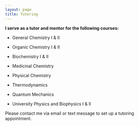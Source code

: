 ```yaml
---
layout: page
title: Tutoring
---
```


**I serve as a tutor and mentor for the following courses:**

- General Chemistry I & II
- Organic Chemistry I & II
- Biochemistry I & II
- Medicinal Chemistry

- Physical Chemistry
- Thermodynamics
- Quantum Mechanics

- University Physics and Biophysics I & II

Please contact me via email or text message to set up a tutoring appointment.
